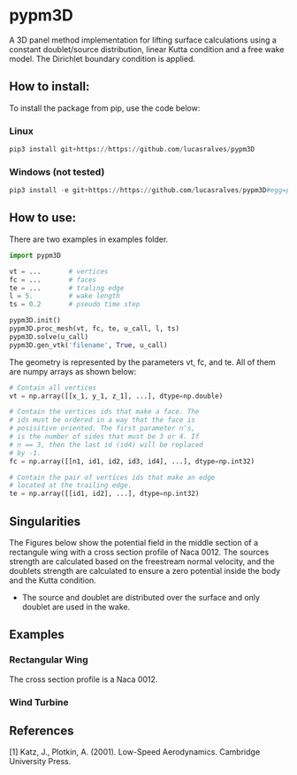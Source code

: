 # pypm3D

A 3D panel method implementation for lifting surface calculations using a constant doublet/source distribution, linear Kutta condition and a free wake model. The Dirichlet boundary condition is applied.

## How to install:

To install the package from pip, use the code below:

### Linux
```python
pip3 install git+https://https://github.com/lucasralves/pypm3D
```

### Windows (not tested)
```python
pip3 install -e git+https://https://github.com/lucasralves/pypm3D#egg=pypm3D
```

## How to use:

There are two examples in examples folder.

```python
import pypm3D

vt = ...       # vertices
fc = ...       # faces
te = ...       # traling edge
l = 5.         # wake length
ts = 0.2       # pseudo time step

pypm3D.init()
pypm3D.proc_mesh(vt, fc, te, u_call, l, ts)
pypm3D.solve(u_call)
pypm3D.gen_vtk('filename', True, u_call)
```

The geometry is represented by the parameters vt, fc, and te. All of them are numpy arrays as shown below:

```python
# Contain all vertices
vt = np.array([[x_1, y_1, z_1], ...], dtype=np.double)

# Contain the vertices ids that make a face. The
# ids must be ordered in a way that the face is
# posisitive oriented. The first parameter n's,
# is the number of sides that must be 3 or 4. If
# n == 3, then the last id (id4) will be replaced
# by -1.
fc = np.array([[n1, id1, id2, id3, id4], ...], dtype=np.int32)

# Contain the pair of vertices ids that make an edge
# located at the trailing edge.
te = np.array([[id1, id2], ...], dtype=np.int32)
```

## Singularities

The Figures below show the potential field in the middle section of a rectangule wing with a cross section profile of Naca 0012. The sources strength are calculated based on the freestream normal velocity, and the doublets strength are calculated to ensure a zero potential inside the body and the Kutta condition.



* The source and doublet are distributed over the surface and only doublet are used in the wake. 

## Examples

### Rectangular Wing

The cross section profile is a Naca 0012.


### Wind Turbine


## References

[1] Katz, J., Plotkin, A. (2001). Low-Speed Aerodynamics. Cambridge University Press.